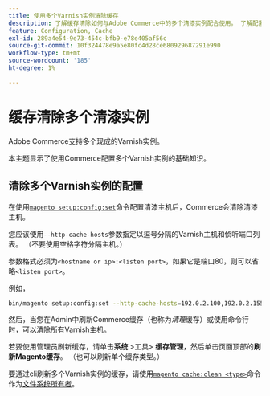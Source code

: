 ```yaml
---
title: 使用多个Varnish实例清除缓存
description: 了解缓存清除如何与Adobe Commerce中的多个清漆实例配合使用。 了解配置和管理最佳实践。
feature: Configuration, Cache
exl-id: 289a4e54-9e73-454c-bfb9-e78e405af56c
source-git-commit: 10f324478e9a5e80fc4d28ce680929687291e990
workflow-type: tm+mt
source-wordcount: '185'
ht-degree: 1%

---
```


# 缓存清除多个清漆实例

Adobe Commerce支持多个现成的Varnish实例。

本主题显示了使用Commerce配置多个Varnish实例的基础知识。

## 清除多个Varnish实例的配置

在使用[`magento setup:config:set`](../../installation/tutorials/deployment.md)命令配置清漆主机后，Commerce会清除清漆主机。

您应该使用`--http-cache-hosts`参数指定以逗号分隔的Varnish主机和侦听端口列表。 （不要使用空格字符分隔主机。）

参数格式必须为`<hostname or ip>:<listen port>`，如果它是端口80，则可以省略`<listen port>`。

例如，

```bash
bin/magento setup:config:set --http-cache-hosts=192.0.2.100,192.0.2.155:8080
```

然后，当您在Admin中刷新Commerce缓存（也称为&#x200B;_清理_&#x200B;缓存）或使用命令行时，可以清除所有Varnish主机。

若要使用管理员刷新缓存，请单击&#x200B;**系统** >工具> **缓存管理**，然后单击页面顶部的&#x200B;**刷新Magento缓存**。 （也可以刷新单个缓存类型。）

要通过cli刷新多个Varnish实例的缓存，请使用[`magento cache:clean <type>`](../cli/manage-cache.md#clean-and-flush-cache-types)命令作为[文件系统所有者](../../installation/prerequisites/file-system/overview.md)。
